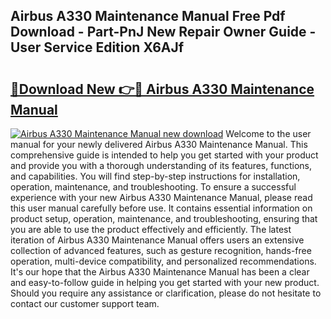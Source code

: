 ## Airbus A330 Maintenance Manual Free Pdf Download - Part-PnJ New Repair Owner Guide - User Service Edition X6AJf

# <h2><a href="http://bc77648.oget.top/?id=Airbus+A330+Maintenance+Manual">🔗Download New 👉🔴 Airbus A330 Maintenance Manual</a></h2>

[![Airbus A330 Maintenance Manual new download](https://i.imgur.com/5g1atiW.png)](http://bc77648.oget.top/?id=Airbus+A330+Maintenance+Manual)
Welcome to the user manual for your newly delivered Airbus A330 Maintenance Manual. This comprehensive guide is intended to help you get started with your product and provide you with a thorough understanding of its features, functions, and capabilities. You will find step-by-step instructions for installation, operation, maintenance, and troubleshooting. To ensure a successful experience with your new Airbus A330 Maintenance Manual, please read this user manual carefully before use. It contains essential information on product setup, operation, maintenance, and troubleshooting, ensuring that you are able to use the product effectively and efficiently. The latest iteration of Airbus A330 Maintenance Manual offers users an extensive collection of advanced features, such as gesture recognition, hands-free operation, multi-device compatibility, and personalized recommendations. It's our hope that the Airbus A330 Maintenance Manual has been a clear and easy-to-follow guide in helping you get started with your new product. Should you require any assistance or clarification, please do not hesitate to contact our customer support team.
